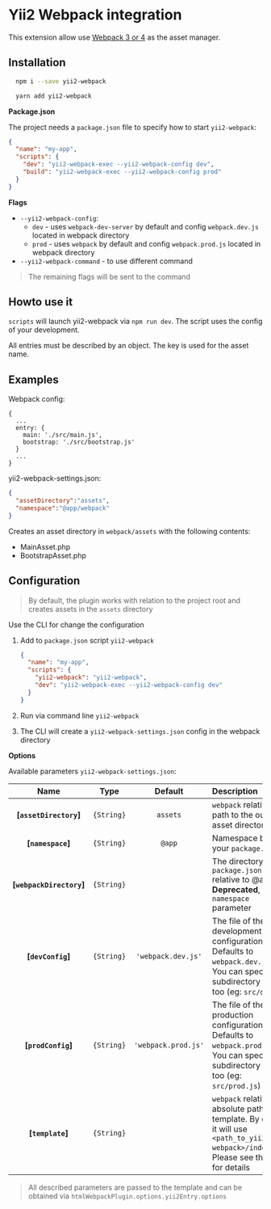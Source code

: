 Yii2 Webpack integration
========================

This extension allow use [Webpack 3 or 4](https://webpack.js.org/) as the asset manager.

Installation
------------

```bash
  npm i --save yii2-webpack
```

```bash
  yarn add yii2-webpack
```

**Package.json**

The project needs a `package.json` file to specify how to start `yii2-webpack`:

```json
{
  "name": "my-app",
  "scripts": {
    "dev": "yii2-webpack-exec --yii2-webpack-config dev",
    "build": "yii2-webpack-exec --yii2-webpack-config prod"
  }
}
```

**Flags**

* `--yii2-webpack-config`: 
    * `dev` - uses `webpack-dev-server` by default and config `webpack.dev.js` located in webpack directory
    * `prod` - uses `webpack` by default and config `webpack.prod.js` located in webpack directory
* `--yii2-webpack-command` - to use different command 

> The remaining flags will be sent to the command

Howto use it
------------

`scripts` will launch yii2-webpack via `npm run dev`. The script uses the config of your development.

All entries must be described by an object. The key is used for the asset name.

Examples
--------

Webpack config:
```
{
  ...
  entry: {
    main: './src/main.js',
    bootstrap: './src/bootstrap.js'
  }
  ...
}
```
yii2-webpack-settings.json:
```json
{
  "assetDirectory":"assets",
  "namespace":"@app/webpack"
}
```

Creates an asset directory in `webpack/assets` with the following contents:
* MainAsset.php
* BootstrapAsset.php


Configuration
-------------

>By default, the plugin works with relation to the project root and creates assets in the `assets` directory

Use the CLI for change the configuration
1. Add to `package.json` script `yii2-webpack`

    ```json
    {
      "name": "my-app",
      "scripts": {
        "yii2-webpack": "yii2-webpack",
        "dev": "yii2-webpack-exec --yii2-webpack-config dev"
      }
    }
    ```
2. Run via command line `yii2-webpack`
3. The CLI will create a `yii2-webpack-settings.json` config in the webpack directory

**Options**

Available parameters `yii2-webpack-settings.json`:

|Name|Type|Default|Description|
|:--:|:--:|:-----:|:----------|
|**[`assetDirectory`]**|`{String}`|`assets`|`webpack` relative path to the output asset directory|
|**[`namespace`]**|`{String}`|`@app`|Namespace before your `package.json`|
|**[`webpackDirectory`]**|`{String}`||The directory up to `package.json` relative to @app. **Deprecated**, use `namespace` parameter|
|**[`devConfig`]**|`{String}`|`'webpack.dev.js'`|The file of the development configuration. Defaults to `webpack.dev.js`. You can specify a subdirectory here too (eg: `src/dev.js`)|
|**[`prodConfig`]**|`{String}`|`'webpack.prod.js'`|The file of the production configuration. Defaults to `webpack.prod.js`. You can specify a subdirectory here too (eg: `src/prod.js`)|
|**[`template`]**|`{String}`||`webpack` relative or absolute path to the template. By default it will use `<path_to_yii2-webpack>/index.ejs`. Please see the [docs](https://github.com/jantimon/html-webpack-plugin/blob/master/docs/template-option.md) for details|

> All described parameters are passed to the template and can be obtained via `htmlWebpackPlugin.options.yii2Entry.options`